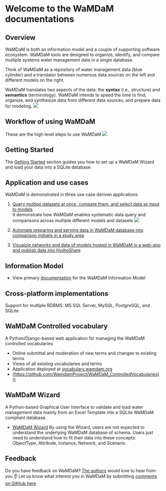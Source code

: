# Welcome to the WaMDaM documentations

## Overview  
 WaMDaM is both an information model and a couple of supporting software ecosystem. WaMDaM tools are designed to organize, identify, and compare multiple systems water management data in a single database. 

Think of WaMDaM as a repository of water management data (blue cylinder) and a translator between numerous data sources on the left and different models on the right.   
  
WaMDaM translates two aspects of the data: the **syntax** (i.e., structure) and **semantics** (terminology). WaMDaM intends to speed the time to find, organize, and synthesize data from different data sources, and prepare data for modeling.
![](/images/Workflow.png)

## Workflow of using WaMDaM
These are the high level steps to use WaMDaM
![](/Getting_started/images/Use_WaMDaM.jpg)

## Getting Started

The [Getting Started](/GetStarted/Steps.md) section guides you how to set up a WaMDaM Wizard and load your data into a SQLite database. 


## Application and use cases  
WaMDaM is demonstrated in three use case deriven applications	
	  
1.	[Query multipe datasets at once, compare them, and select data as input to models][5]	  
It demonstrate how WaMDaM enables systematic data query and comparisons across multiple different models and datasets 
![](/images/Graphical_abstract3.jpg)

2.	[Automate preparing and serving data in WaMDaM database into comparison mdoels in a study area][6]	
	  
3.	[Visualzie networks and data of models hosted in WaMDaM in a web-app and publish data into HydroShare][7]		    


[5]:/QuerySelect/UseCases/
[6]:/ServeToModels/UseCases/
[7]:/VisualizePublish/UseCases/



   
##  Information Model  
* View primary [documentation](http://docs.wamdam.org/DesignDocumentation/info_model/) for the WaMDaM Information Model 


## Cross-platform implementations
 Support for multiple RDBMS: MS SQL Server, MySQL, PostgreSQL, and SQLite


## WaMDaM Controlled vocabulary  
A Python/Django-based web application for managing the WaMDaM controlled vocabularies
* Online submittal and moderation of new terms and changes to existing terms
* Views of all existing vocabularies and terms
* Application deployed at [vocabulary.wamdam.org](http://vocabulary.wamdam.org)
* [https://github.com/WamdamProject/WaMDaM_ControlledVocabularies]()


## WaMDaM Wizard  
A Python-based Graphical User Interface to validate and load water management data mainly from an Excel Template into a SQLite WaMDaM compliant database.  
* [WaMDaM Wizard](https://github.com/WamdamProject/WaMDaM_Wizard) 
By using the Wizard, users are not expected to understand the underlying WaMDaM database of schema. Users just need to understand how to fit their data into these concepts: ObjectType, Attribute, Instance, Network, and Scenario. 



## Feedback   
Do you have feedback on WaMDaM? [The authors](/Authors) would love to hear from you :ear:
Let us know what interest you in WaMDaM by submitting [comments on GitHub here](https://github.com/WamdamProject/WaMDaM-software-ecosystem/issues/new)

